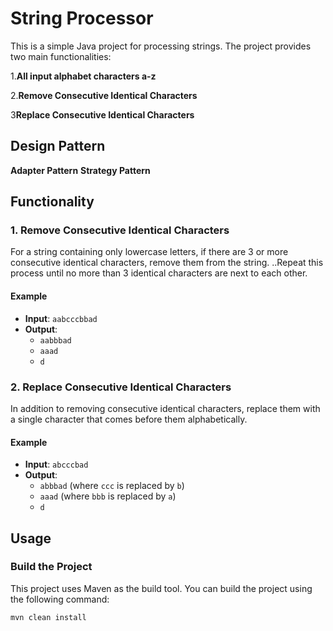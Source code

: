 # String Processor

This is a simple Java project for processing strings. The project provides two main functionalities:

1.**All input alphabet characters a-z**

2.**Remove Consecutive Identical Characters**

3**Replace Consecutive Identical Characters**

## Design Pattern
**Adapter Pattern**
**Strategy Pattern**

## Functionality

### 1. Remove Consecutive Identical Characters

For a string containing only lowercase letters, if there are 3 or more consecutive identical characters, remove them from the string. ..Repeat this process until no more than 3 identical characters are next to each other.

#### Example

- **Input**: `aabcccbbad`
- **Output**:
  - `aabbbad`
  - `aaad`
  - `d`

### 2. Replace Consecutive Identical Characters

In addition to removing consecutive identical characters, replace them with a single character that comes before them alphabetically.

#### Example

- **Input**: `abcccbad`
- **Output**:
  - `abbbad` (where `ccc` is replaced by `b`)
  - `aaad` (where `bbb` is replaced by `a`)
  - `d`

## Usage

### Build the Project

This project uses Maven as the build tool. You can build the project using the following command:

```bash
mvn clean install